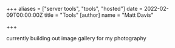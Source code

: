+++
aliases = ["server tools", "tools", "hosted"]
date = 2022-02-09T00:00:00Z
title = "Tools"
[author]
name = "Matt Davis"

+++

currently building out image gallery for my photography
